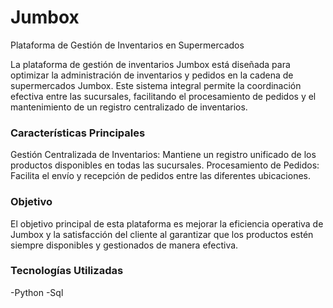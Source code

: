 # Jumbox
Plataforma de Gestión de Inventarios en Supermercados


La plataforma de gestión de inventarios Jumbox está diseñada para optimizar la administración de inventarios y pedidos en la cadena de supermercados Jumbox. Este sistema integral permite la coordinación efectiva entre las sucursales, facilitando el procesamiento de pedidos y el mantenimiento de un registro centralizado de inventarios.



### Características Principales
Gestión Centralizada de Inventarios: Mantiene un registro unificado de los productos disponibles en todas las sucursales.
Procesamiento de Pedidos: Facilita el envío y recepción de pedidos entre las diferentes ubicaciones.


### Objetivo
El objetivo principal de esta plataforma es mejorar la eficiencia operativa de Jumbox y la satisfacción del cliente al garantizar que los productos estén siempre disponibles y gestionados de manera efectiva.



### Tecnologías Utilizadas

-Python 
-Sql
